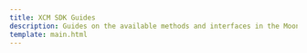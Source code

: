 ```yaml
---
title: XCM SDK Guides
description: Guides on the available methods and interfaces in the Moonbeam XCM SDK and how to use the XCM SDK to easily deposit and withdraw cross chain assets.
template: main.html
---
```


<div class='subsection-wrapper'></div>